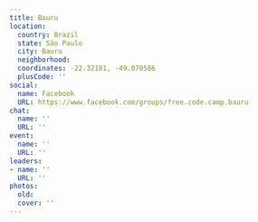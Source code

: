 ```yaml
---
title: Bauru
location:
  country: Brazil
  state: São Paulo
  city: Bauru
  neighborhood: 
  coordinates: -22.32181, -49.070586
  plusCode: ''
social:
  name: Facebook
  URL: https://www.facebook.com/groups/free.code.camp.bauru
chat:
  name: ''
  URL: ''
event:
  name: ''
  URL: ''
leaders:
- name: ''
  URL: ''
photos:
  old: 
  cover: ''
---
```

